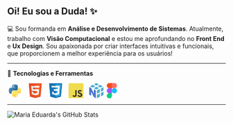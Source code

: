 ## Oi! Eu sou a **Duda**! ✨

💻 Sou formanda em **Análise e Desenvolvimento de Sistemas**. Atualmente, trabalho com **Visão Computacional** e estou me aprofundando no **Front End** e **Ux Design**. 
Sou apaixonada por criar interfaces intuitivas e funcionais, que proporcionem a melhor experiência para os usuários! 

---

🚀 **Tecnologias e Ferramentas**  
<div style="display: flex; align-items: center;">  
    <img src="https://raw.githubusercontent.com/devicons/devicon/master/icons/python/python-original.svg" width="35" style="margin-right: 12px;" />  
    <img src="https://raw.githubusercontent.com/devicons/devicon/master/icons/html5/html5-original.svg" width="35" style="margin-right: 12px;" />  
    <img src="https://raw.githubusercontent.com/devicons/devicon/master/icons/css3/css3-original.svg" width="35" style="margin-right: 12px;" />  
    <img src="https://raw.githubusercontent.com/devicons/devicon/master/icons/javascript/javascript-original.svg" width="35" style="margin-right: 12px;" />  
    <img src="https://raw.githubusercontent.com/devicons/devicon/master/icons/numpy/numpy-original.svg" width="35" /> 
    <img src="https://raw.githubusercontent.com/devicons/devicon/master/icons/figma/figma-original.svg" width="35" style="margin-right: 12px;" />
</div>

---

![Maria Eduarda's GitHub Stats](https://github-readme-stats.vercel.app/api?username=DudaOlivera&show_icons=true&theme=prussian)  

